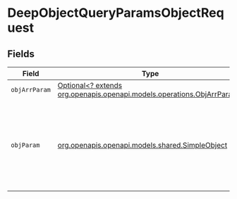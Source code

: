 # DeepObjectQueryParamsObjectRequest


## Fields

| Field                                                                                                            | Type                                                                                                             | Required                                                                                                         | Description                                                                                                      |
| ---------------------------------------------------------------------------------------------------------------- | ---------------------------------------------------------------------------------------------------------------- | ---------------------------------------------------------------------------------------------------------------- | ---------------------------------------------------------------------------------------------------------------- |
| `objArrParam`                                                                                                    | [Optional<? extends org.openapis.openapi.models.operations.ObjArrParam>](../../models/operations/ObjArrParam.md) | :heavy_minus_sign:                                                                                               | N/A                                                                                                              |
| `objParam`                                                                                                       | [org.openapis.openapi.models.shared.SimpleObject](../../models/shared/SimpleObject.md)                           | :heavy_check_mark:                                                                                               | A simple object that uses all our supported primitive types and enums and has optional properties.               |